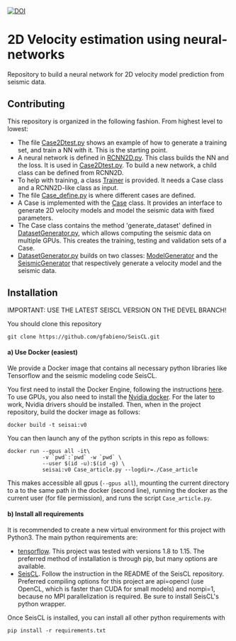 [![DOI](https://zenodo.org/badge/DOI/10.5281/zenodo.3492115.svg)](https://doi.org/10.5281/zenodo.3492115)

# 2D Velocity estimation using neural-networks

Repository to build a neural network for 2D velocity model prediction from
seismic data.

## Contributing

This repository is organized in the following fashion. From highest level to
lowest:

*   The file [Case2Dtest.py](Case2Dtest.py) shows an example of how to generate
a training set, and train a NN with it. This is the starting point.
*   A neural network is defined in [RCNN2D.py](vrmslearn/RCNN2D.py).
This class builds the NN and the loss. It is used in [Case2Dtest.py](Case2Dtest.py).
To build a new network, a child class can be defined from RCNN2D.
*   To help with training, a class [Trainer](vrmslearn/Trainer.py) is provided.
It needs a Case class and a RCNN2D-like class as input.
*   The file [Case_define.py](Case_define.py) is where different cases are
defined.
*  A Case is implemented with the [Case](vrmslearn/Case.py) class. It provides an
interface to generate 2D velocity models and model the seismic data with
fixed parameters.
*   The Case class contains the method 'generate_dataset' defined in
[DatasetGenerator.py](vrmslearn/DatasetGenerator.py), which allows computing
the seismic data on multiple GPUs. This creates the training, testing and validation
sets of a Case.
*   [DatasetGenerator.py](vrmslearn/DatasetGenerator.py) builds on two classes:
[ModelGenerator](vrmslearn/VelocityModelGenerator.py) and the
[SeismicGenerator](vrmslearn/SeismicGenerator.py) that respectively generate
a velocity model and the seismic data.


## Installation

IMPORTANT: USE THE LATEST SEISCL VERSION ON THE DEVEL BRANCH!


You should clone this repository

    git clone https://github.com/gfabieno/SeisCL.git

#### a) Use Docker (easiest)

We provide a Docker image that contains all necessary python libraries like Tensorflow
and the seismic modeling code SeisCL.

You first need to install the Docker Engine, following the instructions [here](https://docs.docker.com/install/).
To use GPUs, you also need to install the [Nvidia docker](https://github.com/NVIDIA/nvidia-docker).
For the later to work, Nvidia drivers should be installed.
Then, when in the project repository, build the docker image as follows:

    docker build -t seisai:v0

You can then launch any of the python scripts in this repo as follows:

    docker run --gpus all -it\
               -v `pwd`:`pwd` -w `pwd` \
               --user $(id -u):$(id -g) \
               seisai:v0 Case_article.py --logdir=./Case_article

This makes accessible all gpus (`--gpus all`), mounting the current directory to a
to the same path in the docker (second line), running the docker as the current user
(for file permission), and runs the script `Case_article.py`.

#### b) Install all requirements

It is recommended to create a new virtual environment for this project with Python3.
The main python requirements are:
*   [tensorflow](https://www.tensorflow.org). This project was tested with versions 1.8 to 1.15.
The preferred method of installation is through pip, but many options are available.
*  [SeisCL](https://github.com/gfabieno/SeisCL). Follow the instruction in the README of
the SeisCL repository. Preferred compiling options for this project are api=opencl (use
OpenCL, which is faster than CUDA for small models) and nompi=1, because no MPI parallelization is required.
Be sure to install SeisCL's python wrapper.

Once SeisCL is installed, you can install all other python requirements with

    pip install -r requirements.txt
